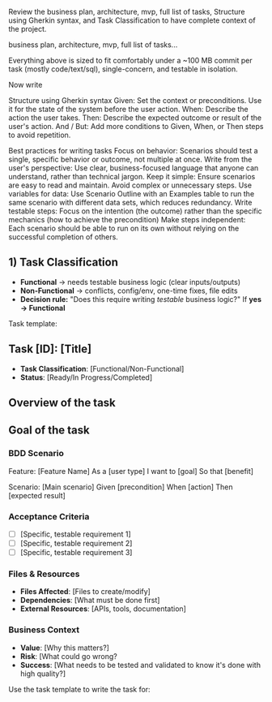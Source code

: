 Review the business plan, architecture, mvp, full list of tasks, Structure using Gherkin syntax, and Task Classification to have complete context of the project. 

business plan, architecture, mvp, full list of tasks...

Everything above is sized to fit comfortably under a ~100 MB commit per task (mostly code/text/sql), single-concern, and testable in isolation.

Now write 

Structure using Gherkin syntax
Given: Set the context or preconditions. Use it for the state of the system before the user action. 
When: Describe the action the user takes. 
Then: Describe the expected outcome or result of the user's action. 
And / But: Add more conditions to Given, When, or Then steps to avoid repetition. 

Best practices for writing tasks
Focus on behavior: Scenarios should test a single, specific behavior or outcome, not multiple at once. 
Write from the user's perspective: Use clear, business-focused language that anyone can understand, rather than technical jargon. 
Keep it simple: Ensure scenarios are easy to read and maintain. Avoid complex or unnecessary steps. 
Use variables for data: Use Scenario Outline with an Examples table to run the same scenario with different data sets, which reduces redundancy. 
Write testable steps: Focus on the intention (the outcome) rather than the specific mechanics (how to achieve the precondition)
Make steps independent: Each scenario should be able to run on its own without relying on the successful completion of others. 

## 1) Task Classification
- **Functional** → needs testable business logic (clear inputs/outputs)
- **Non-Functional** → conflicts, config/env, one-time fixes, file edits
- **Decision rule:** "Does this require writing *testable* business logic?" If **yes → Functional**

Task template:

## Task [ID]: [Title]
- **Task Classification**: [Functional/Non-Functional]
- **Status**: [Ready/In Progress/Completed]

## Overview of the task

## Goal of the task

### BDD Scenario

Feature: [Feature Name]
  As a [user type]
  I want to [goal]
  So that [benefit]

  Scenario: [Main scenario]
    Given [precondition]
    When [action]
    Then [expected result]
### Acceptance Criteria
- [ ] [Specific, testable requirement 1]
- [ ] [Specific, testable requirement 2]
- [ ] [Specific, testable requirement 3]

### Files & Resources
- **Files Affected**: [Files to create/modify]
- **Dependencies**: [What must be done first]
- **External Resources**: [APIs, tools, documentation]

### Business Context
- **Value**: [Why this matters?]
- **Risk**: [What could go wrong?
- **Success**: [What needs to be tested and validated to know it's done with high quality?]

Use the task template to write the task for: